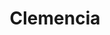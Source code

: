 ---
layout: 
title: Clemencia
tipo: Editorial
categories: editorial
descripcion: Diseño de libro
imagen: CLEMENCIA
---